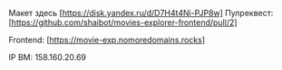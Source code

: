 Макет здесь [https://disk.yandex.ru/d/D7H4t4Ni-PJP8w]
Пулреквест: [https://github.com/shaibot/movies-explorer-frontend/pull/2]

Frontend: [https://movie-exp.nomoredomains.rocks]

IP ВМ: 158.160.20.69